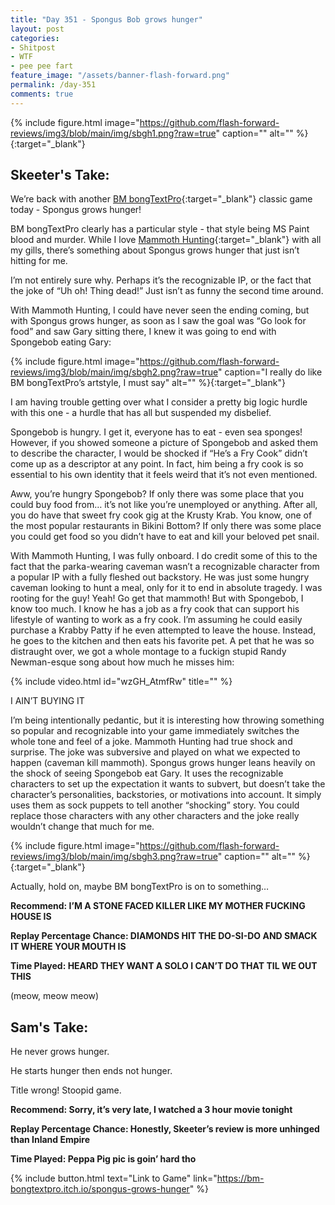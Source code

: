 ```yaml
---
title: "Day 351 - Spongus Bob grows hunger"
layout: post
categories:
- Shitpost
- WTF
- pee pee fart
feature_image: "/assets/banner-flash-forward.png"
permalink: /day-351
comments: true
---
```


{% include figure.html image="https://github.com/flash-forward-reviews/img3/blob/main/img/sbgh1.png?raw=true" caption="" alt="" %}{:target="_blank"}

## Skeeter's Take:

We’re back with another [BM bongTextPro](https://bm-bongtextpro.itch.io/){:target="_blank"} classic game today - Spongus grows hunger!

BM bongTextPro clearly has a particular style - that style being MS Paint blood and murder. 
While I love [Mammoth Hunting](https://flash-forward-reviews.github.io/day-34){:target="_blank"} with all my gills, there’s something about Spongus grows hunger that just isn’t hitting for me. 

I’m not entirely sure why. Perhaps it’s the recognizable IP, or the fact that the joke of “Uh oh! Thing dead!” Just isn’t as funny the second time around. 

With Mammoth Hunting, I could have never seen the ending coming, but with Spongus grows hunger, as soon as I saw the goal was “Go look for food” and saw Gary sitting there, I knew it was going to end with Spongebob eating Gary: 

{% include figure.html image="https://github.com/flash-forward-reviews/img3/blob/main/img/sbgh2.png?raw=true" caption="I really do like BM bongTextPro’s artstyle, I must say" alt="" %}{:target="_blank"}

I am having trouble getting over what I consider a pretty big logic hurdle with this one - a hurdle that has all but suspended my disbelief. 

Spongebob is hungry. I get it, everyone has to eat - even sea sponges! However, if you showed someone a picture of Spongebob and asked them to describe the character, I would be shocked if “He’s a Fry Cook” didn’t come up as a descriptor at any point. In fact, him being a fry cook is so essential to his own identity that it feels weird that it’s not even mentioned. 

Aww, you’re hungry Spongebob? If only there was some place that you could buy food from… it’s not like you’re unemployed or anything. After all, you do have that sweet fry cook gig at the Krusty Krab. You know, one of the most popular restaurants in Bikini Bottom? If only there was some place you could get food so you didn’t have to eat and kill your beloved pet snail. 

With Mammoth Hunting, I was fully onboard. I do credit some of this to the fact that the parka-wearing caveman wasn’t a recognizable character from a popular IP with a fully fleshed out backstory. He was just some hungry caveman looking to hunt a meal, only for it to end in absolute tragedy. I was rooting for the guy! Yeah! Go get that mammoth! But with Spongebob, I know too much. I know he has a job as a fry cook that can support his lifestyle of wanting to work as a fry cook. I’m assuming he could easily purchase a Krabby Patty if he even attempted to leave the house. Instead, he goes to the kitchen and then eats his favorite pet. A pet that he was so distraught over, we got a whole montage to a fuckign stupid Randy Newman-esque song about how much he misses him: 

{% include video.html id="wzGH_AtmfRw" title="" %} 

I AIN’T BUYING IT

I’m being intentionally pedantic, but it is interesting how throwing something so popular and recognizable into your game immediately switches the whole tone and feel of a joke. Mammoth Hunting had true shock and surprise. The joke was subversive and played on what we expected to happen (caveman kill mammoth). Spongus grows hunger leans heavily on the shock of seeing Spongebob eat Gary. It uses the recognizable characters to set up the expectation it wants to subvert, but doesn’t take the character’s personalities, backstories, or motivations into account. It simply uses them as sock puppets to tell another “shocking” story. You could replace those characters with any other characters and the joke really wouldn’t change that much for me. 

{% include figure.html image="https://github.com/flash-forward-reviews/img3/blob/main/img/sbgh3.png?raw=true" caption="" alt="" %}{:target="_blank"}

Actually, hold on, maybe BM bongTextPro is on to something… 

**Recommend: I’M A STONE FACED KILLER LIKE MY MOTHER FUCKING HOUSE IS**

**Replay Percentage Chance: DIAMONDS HIT THE DO-SI-DO AND SMACK IT WHERE YOUR MOUTH IS**

**Time Played: HEARD THEY WANT A SOLO I CAN’T DO THAT TIL WE OUT THIS**

(meow, meow meow) 

## Sam's Take:

He never grows hunger.

He starts hunger then ends not hunger.

Title wrong! Stoopid game.

**Recommend: Sorry, it’s very late, I watched a 3 hour movie tonight**

**Replay Percentage Chance: Honestly, Skeeter’s review is more unhinged than Inland Empire**

**Time Played: Peppa Pig pic is goin’ hard tho**

{% include button.html text="Link to Game" link="https://bm-bongtextpro.itch.io/spongus-grows-hunger" %}